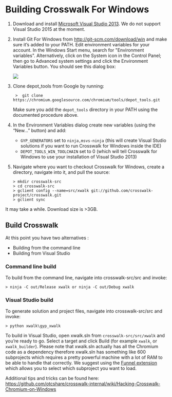 # Building Crosswalk For Windows

1. Download and install [Microsoft Visual Studio 2013](https://www.visualstudio.com/en-us/downloads/download-visual-studio-vs.aspx). We do not support Visual Studio 2015 at the moment.

2. Install Git For Windows from http://git-scm.com/download/win and make sure it’s added to your PATH. Edit environment variables for your account. In the Windows Start menu, search for "Environment variables". Alternatively, click on the System icon in the Control Panel; then go to Advanced system settings and click the Environment Variables button. You should see this dialog box:

   <img src="/assets/win8.png" style="display: block; margin: 0 auto"/>

3. Clone depot_tools from Google by running:

   ```
    >  git clone https://chromium.googlesource.com/chromium/tools/depot_tools.git
   ```

   Make sure you add the `depot_tools` directory in your PATH using the documented procedure above.

4. In the Environment Variables dialog create new variables (using the “New...” button) and add:

   *  `GYP_GENERATORS` set to `ninja,msvs-ninja` (this will create Visual Studio solutions if you want to run Crosswalk for Windows inside the IDE)
   *  `DEPOT_TOOLS_WIN_TOOLCHAIN`  set to 0 (which will tell Crosswalk for Windows to use your installation of Visual Studio 2013)

5. Navigate where you want to checkout Crosswalk for Windows, create a directory, navigate into it, and pull the source:

   ```
   > mkdir crosswalk-src
   > cd crosswalk-src
   > gclient config --name=src/xwalk git://github.com/crosswalk-project/crosswalk.git
   > gclient sync
   ```
   
It may take a while. Download size is >3GB.

## Build Crosswalk

At this point you have two alternatives :

*  Building from the command line
*  Building from Visual Studio

### Command line build
To build from the command line, navigate into crosswalk-src/src and invoke:

```
> ninja -C out/Release xwalk or ninja -C out/Debug xwalk
```

### Visual Studio build
To generate solution and project files, navigate into crosswalk-src/src and invoke:

```
> python xwalk\gyp_xwalk
```

To build in Visual Studio, open xwalk.sln from `crosswalk-src/src/xwalk` and you’re ready to go. Select a target and click Build (for example `xwalk`, or `xwalk_builder`). Please note that xwalk.sln actually has all the Chromium code as a dependency therefore xwalk.sln has something like 600 subprojects which requires a pretty powerful machine with a lot of RAM to be able to handle that correctly. We suggest using the [Funnel extension](http://vsfunnel.com/) which allows you to select which subproject you want to load.

Additional tips and tricks can be found here:  https://github.com/otcshare/crosswalk-internal/wiki/Hacking-Crosswalk-Chromium-on-Windows
